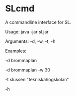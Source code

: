 SLcmd
=====

A commandline interface for SL.

Usage: java -jar sl.jar

Arguments: -d, -w, -t, -h

Examples:

-d brommaplan

-d brommaplan -w 30

-t slussen "tekniskahögskolan"

-h
